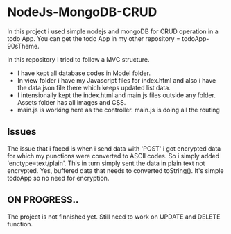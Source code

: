 # NodeJs-MongoDB-CRUD
In this project i used simple nodejs and mongoDB for CRUD operation in a todo App. You can get the todo App in my other repository = todoApp-90sTheme.

In this repository I tried to follow a MVC structure. 
* I have kept all database codes in Model folder.
* In view folder i have my Javascript files for index.html and also i have the data.json file there which keeps updated list data. 
* I intensionally kept the index.html and main.js files outside any folder. Assets folder has all images and CSS.
* main.js is working here as the controller. main.js is doing all the routing

## Issues
The issue that i faced is when i send data with 'POST' i got encrypted data for which my punctions were converted to ASCII codes. So i simply added 'enctype=text/plain'. This in turn simply sent the data in plain text not encrypted. Yes, buffered data that needs to converted toString(). It's simple todoApp so no need for encryption.

## ON PROGRESS..
The project is not finnished yet. Still need to work on UPDATE and DELETE function.